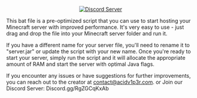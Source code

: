 [discord-badge]: https://discord.com/api/guilds/897156326776520736/widget.png?style=shield
[discord-link]: https://discord.gg/RgZGCqKxAb

<div align="center">
  
[![Discord Server][discord-badge]][discord-link]  

</div>  
This bat file is a pre-optimized script that you can use to start hosting your Minecraft server with improved performance. It's very easy to use - just drag and drop the file into your Minecraft server folder and run it.

If you have a different name for your server file, you'll need to rename it to "server.jar" or update the script with your new name. Once you're ready to start your server, simply run the script and it will allocate the appropriate amount of RAM and start the server with optimal Java flags.

If you encounter any issues or have suggestions for further improvements, you can reach out to the creator at contact@acidv1p3r.com. or Join our Discord Server: Discord.gg/RgZGCqKxAb
